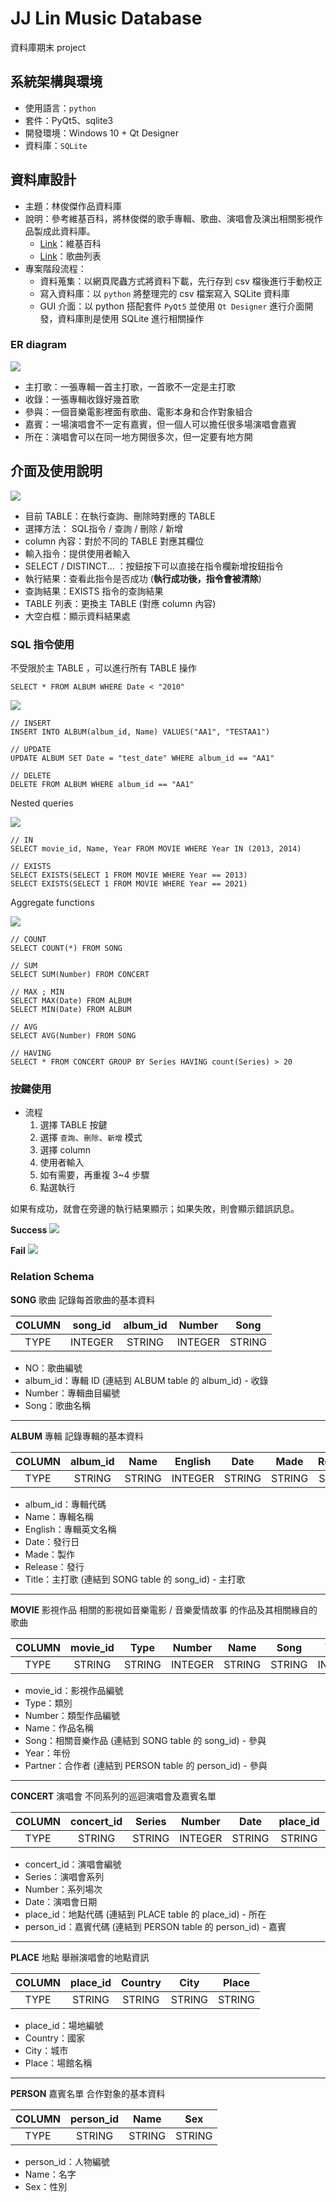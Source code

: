 # JJ Lin Music Database
資料庫期末 project

## 系統架構與環境
- 使用語言：`python`
- 套件：PyQt5、sqlite3
- 開發環境：Windows 10 + Qt Designer
- 資料庫：`SQLite`

## 資料庫設計

- 主題：林俊傑作品資料庫
- 說明：參考維基百科，將林俊傑的歌手專輯、歌曲、演唱會及演出相關影視作品製成此資料庫。
    - [Link](https://zh.wikipedia.org/wiki/%E6%9E%97%E4%BF%8A%E6%9D%B0#%E9%9F%B3%E6%A8%82%E4%BD%9C%E5%93%81)：維基百科
    - [Link](https://zh.wikipedia.org/wiki/%E6%9E%97%E4%BF%8A%E5%82%91%E5%B0%88%E8%BC%AF%E5%88%97%E8%A1%A8)：歌曲列表
- 專案階段流程：
    - 資料蒐集：以網頁爬蟲方式將資料下載，先行存到 csv 檔後進行手動校正
    - 寫入資料庫：以 `python` 將整理完的 csv 檔案寫入 SQLite 資料庫
    - GUI 介面：以 python 搭配套件 `PyQt5` 並使用 `Qt Designer` 進行介面開發，資料庫則是使用 SQLite 進行相關操作

### ER diagram
![](https://i.imgur.com/wtaND9O.png)


- 主打歌：一張專輯一首主打歌，一首歌不一定是主打歌
- 收錄：一張專輯收錄好幾首歌
- 參與：一個音樂電影裡面有歌曲、電影本身和合作對象組合
- 嘉賓：一場演唱會不一定有嘉賓，但一個人可以擔任很多場演唱會嘉賓
- 所在：演唱會可以在同一地方開很多次，但一定要有地方開

## 介面及使用說明
![](https://i.imgur.com/MeFYoU6.png)

- 目前 TABLE：在執行查詢、刪除時對應的 TABLE
- 選擇方法： SQL指令 / 查詢 / 刪除 / 新增
- column 內容：對於不同的 TABLE 對應其欄位
- 輸入指令：提供使用者輸入
- SELECT / DISTINCT... ：按鈕按下可以直接在指令欄新增按鈕指令
- 執行結果：查看此指令是否成功 (**執行成功後，指令會被清除**)
- 查詢結果：EXISTS 指令的查詢結果
- TABLE 列表：更換主 TABLE (對應 column 內容)
- 大空白框：顯示資料結果處

### SQL 指令使用
不受限於主 TABLE ，可以進行所有 TABLE 操作
```
SELECT * FROM ALBUM WHERE Date < "2010"
```
![](https://i.imgur.com/x0r48na.png)

```SQL=
// INSERT
INSERT INTO ALBUM(album_id, Name) VALUES("AA1", "TESTAA1")

// UPDATE
UPDATE ALBUM SET Date = "test_date" WHERE album_id == "AA1"

// DELETE
DELETE FROM ALBUM WHERE album_id == "AA1"
```

Nested queries

![](https://i.imgur.com/jjN5rxl.png)
```sql=
// IN
SELECT movie_id, Name, Year FROM MOVIE WHERE Year IN (2013, 2014)

// EXISTS
SELECT EXISTS(SELECT 1 FROM MOVIE WHERE Year == 2013)
SELECT EXISTS(SELECT 1 FROM MOVIE WHERE Year == 2021)
```

Aggregate functions

![](https://i.imgur.com/XoFP7L1.png)

```sql=
// COUNT
SELECT COUNT(*) FROM SONG

// SUM
SELECT SUM(Number) FROM CONCERT

// MAX ; MIN
SELECT MAX(Date) FROM ALBUM
SELECT MIN(Date) FROM ALBUM

// AVG
SELECT AVG(Number) FROM SONG

// HAVING
SELECT * FROM CONCERT GROUP BY Series HAVING count(Series) > 20
```

### 按鍵使用
- 流程
    1. 選擇 TABLE 按鍵
    2. 選擇 `查詢`、`刪除`、`新增` 模式
    3. 選擇 column
    4. 使用者輸入
    5. 如有需要，再重複 3~4 步驟
    6. 點選執行
    
如果有成功，就會在旁邊的執行結果顯示；如果失敗，則會顯示錯誤訊息。

**Success**
![](https://i.imgur.com/6ZRFkJm.png)

**Fail**
![](https://i.imgur.com/WcFCexx.png)


### Relation Schema

**SONG** 歌曲
記錄每首歌曲的基本資料

| COLUMN | song_id | album_id | Number | Song |
| :--: | :--: | :--: | :--: | :--: | 
| TYPE | INTEGER | STRING | INTEGER | STRING |

- NO：歌曲編號
- album_id：專輯 ID (連結到 ALBUM table 的 album_id) - 收錄
- Number：專輯曲目編號
- Song：歌曲名稱

<hr/>

**ALBUM** 專輯
記錄專輯的基本資料

| COLUMN | album_id | Name | English | Date | Made | Release | Title |
| :--: | :--: | :--: | :--: | :--: | :--: | :--: | :--: |
| TYPE | STRING | STRING | INTEGER | STRING | STRING | STRING | STRING | 

- album_id：專輯代碼
- Name：專輯名稱
- English：專輯英文名稱
- Date：發行日
- Made：製作
- Release：發行
- Title：主打歌 (連結到 SONG table 的 song_id) - 主打歌

<hr/>

**MOVIE** 影視作品
相關的影視如音樂電影 / 音樂愛情故事 的作品及其相關緣自的歌曲

| COLUMN | movie_id | Type | Number | Name | Song | Year | person_id |
| :--: | :--: | :--: | :--: | :--: | :--: | :--: | :--: |
| TYPE | STRING | STRING | INTEGER | STRING | STRING | INTGER | STRING |

- movie_id：影視作品編號
- Type：類別
- Number：類型作品編號
- Name：作品名稱
- Song：相關音樂作品 (連結到 SONG table 的 song_id) - 參與
- Year：年份
- Partner：合作者 (連結到 PERSON table 的 person_id) - 參與

<hr/>

**CONCERT** 演唱會
不同系列的巡迴演唱會及嘉賓名單

| COLUMN | concert_id | Series | Number | Date | place_id | person_id |
| :--: | :--: | :--: | :--: | :--: | :--: | :--: |
| TYPE | STRING | STRING | INTEGER | STRING | STRING | STRING |

- concert_id：演唱會編號
- Series：演唱會系列
- Number：系列場次
- Date：演唱會日期
- place_id：地點代碼 (連結到 PLACE table 的 place_id) - 所在
- person_id：嘉賓代碼 (連結到 PERSON table 的 person_id) - 嘉賓

<hr/>

**PLACE** 地點
舉辦演唱會的地點資訊

| COLUMN | place_id | Country | City | Place | 
| :--: | :--: | :--: | :--: | :--: |
| TYPE | STRING  | STRING | STRING | STRING | 

- place_id：場地編號
- Country：國家
- City：城市
- Place：場館名稱

<hr/>

**PERSON** 嘉賓名單
合作對象的基本資料

| COLUMN | person_id | Name | Sex |
| :--: | :--: | :--: | :--: |
| TYPE | STRING | STRING | STRING | 

- person_id：人物編號
- Name：名字
- Sex：性別
